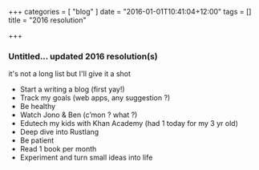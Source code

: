 +++
categories = [
    "blog"
]
date = "2016-01-01T10:41:04+12:00"
tags = []
title = "2016 resolution"

+++

### Untitled… updated 2016 resolution(s)
it's not a long list but I'll give it a shot

* Start a writing a blog (first yay!)
* Track my goals (web apps, any suggestion ?)
* Be healthy
* Watch Jono & Ben (c’mon ? what ?)
* Edutech my kids with Khan Academy (had 1 today for my 3 yr old)
* Deep dive into Rustlang
* Be patient
* Read 1 book per month
* Experiment and turn small ideas into life